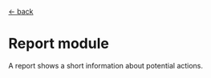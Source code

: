 [<- back](../Readme.md)

# Report module

A report shows a short information about potential actions.

